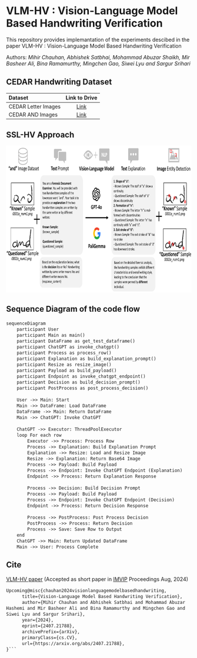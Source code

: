 # VLM-HV : Vision-Language Model Based Handwriting Verification

This repository provides implemantation of the experiments descibed in the paper VLM-HV : Vision-Language Model Based Handwriting Verification

Authors: _Mihir Chauhan, Abhishek Satbhai, Mohammad Abuzar Shaikh, Mir Basheer Ali, Bina Ramamurthy, Mingchen Gao, Siwei Lyu and Sargur Srihari_

## CEDAR Handwriting Dataset
| Dataset | Link to Drive |
|:-----------|:------------:|
| CEDAR Letter Images | [Link](https://drive.google.com/drive/folders/1fwRlwtfzV_5Pnyxm9ahQLi2eum2rDshk?usp=sharing)  |
| CEDAR AND Images| [Link](https://drive.google.com/drive/folders/1uj6eeaKBmabivxvRqrGokrcCb3B9yAHu?usp=sharing)  |

## SSL-HV Approach
<img src="vlm-hv-methods.png" height="400">

## Sequence Diagram of the code flow 

```mermaid
sequenceDiagram
    participant User
    participant Main as main()
    participant DataFrame as get_test_dataframe()
    participant ChatGPT as invoke_chatgpt()
    participant Process as process_row()
    participant Explanation as build_explanation_prompt()
    participant Resize as resize_image()
    participant Payload as build_payload()
    participant Endpoint as invoke_chatgpt_endpoint()
    participant Decision as build_decision_prompt()
    participant PostProcess as post_process_decision()
    
    User ->> Main: Start
    Main ->> DataFrame: Load DataFrame
    DataFrame ->> Main: Return DataFrame
    Main ->> ChatGPT: Invoke ChatGPT
    
    ChatGPT ->> Executor: ThreadPoolExecutor
    loop For each row
        Executor ->> Process: Process Row
        Process ->> Explanation: Build Explanation Prompt
        Explanation ->> Resize: Load and Resize Image
        Resize ->> Explanation: Return Base64 Image
        Process ->> Payload: Build Payload
        Process ->> Endpoint: Invoke ChatGPT Endpoint (Explanation)
        Endpoint ->> Process: Return Explanation Response
        
        Process ->> Decision: Build Decision Prompt
        Process ->> Payload: Build Payload
        Process ->> Endpoint: Invoke ChatGPT Endpoint (Decision)
        Endpoint ->> Process: Return Decision Response
        
        Process ->> PostProcess: Post Process Decision
        PostProcess ->> Process: Return Decision
        Process ->> Save: Save Row to Output
    end
    ChatGPT ->> Main: Return Updated DataFrame
    Main ->> User: Process Complete
```

## Cite
[VLM-HV paper](https://arxiv.org/abs/2407.21788) (Accepted as short paper in [IMVIP](https://www.imvip.ie/) Proceedings Aug, 2024)
```
Upcoming@misc{chauhan2024visionlanguagemodelbasedhandwriting,
      title={Vision-Language Model Based Handwriting Verification}, 
      author={Mihir Chauhan and Abhishek Satbhai and Mohammad Abuzar Hashemi and Mir Basheer Ali and Bina Ramamurthy and Mingchen Gao and Siwei Lyu and Sargur Srihari},
      year={2024},
      eprint={2407.21788},
      archivePrefix={arXiv},
      primaryClass={cs.CV},
      url={https://arxiv.org/abs/2407.21788}, 
}```

